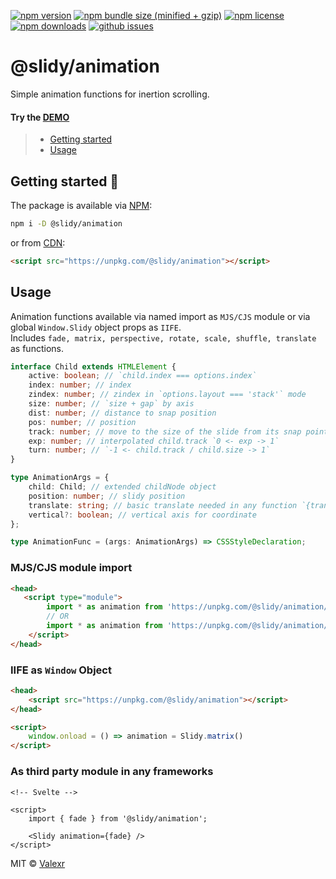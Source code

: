 [![npm version](https://img.shields.io/npm/v/@slidy/animation)](https://www.npmjs.com/package/@slidy/animation)
[![npm bundle size (minified + gzip)](https://img.shields.io/bundlephobia/minzip/@slidy/animation)](https://bundlephobia.com/package/@slidy/animation)
[![npm license](https://img.shields.io/npm/l/@slidy/animation)](https://www.npmjs.com/package/@slidy/animation)
[![npm downloads](https://img.shields.io/npm/dt/@slidy/animation)](https://www.npmjs.com/package/@slidy/animation)
[![github issues](https://img.shields.io/github/issues/valexr/slidy)](https://github.com/Valexr/slidy/issues)

# @slidy/animation

Simple animation functions for inertion scrolling.

#### Try the [DEMO]

> - [Getting started](#getting-started-)
> - [Usage](#usage)


## Getting started 🚀

The package is available via [NPM]:

```sh
npm i -D @slidy/animation
```
or from [CDN]:

```html
<script src="https://unpkg.com/@slidy/animation"></script>
```


## Usage

Animation functions available via named import as `MJS/CJS` module or via global `Window.Slidy` object props as `IIFE`.  
Includes `fade, matrix, perspective, rotate, scale, shuffle, translate` as functions. 

```ts
interface Child extends HTMLElement {
    active: boolean; // `child.index === options.index`
    index: number; // index
    zindex: number; // zindex in `options.layout === 'stack'` mode
    size: number; // `size + gap` by axis
    dist: number; // distance to snap position
    pos: number; // position
    track: number; // move to the size of the slide from its snap point +/- in the direction
    exp: number; // interpolated child.track `0 <- exp -> 1`
    turn: number; // `-1 <- child.track / child.size -> 1`
}

type AnimationArgs = {
    child: Child; // extended childNode object
    position: number; // slidy position
    translate: string; // basic translate needed in any function `{transform: translate}`
    vertical?: boolean; // vertical axis for coordinate
};

type AnimationFunc = (args: AnimationArgs) => CSSStyleDeclaration;
```


### MJS/CJS module import

```html
<head>
   <script type="module">
        import * as animation from 'https://unpkg.com/@slidy/animation/dist/index.mjs'; // MJS module
        // OR
        import * as animation from 'https://unpkg.com/@slidy/animation/dist/index.cjs'; // CJS module
    </script>
</head>
```

### IIFE as `Window` Object

```html
<head>
    <script src="https://unpkg.com/@slidy/animation"></script>
</head>

<script>
    window.onload = () => animation = Slidy.matrix()
</script>
```

### As third party module in any frameworks

```svelte
<!-- Svelte -->

<script>
    import { fade } from '@slidy/animation';

    <Slidy animation={fade} />
</script>
```


MIT &copy; [Valexr](https://github.com/Valexr)

[DEMO]: https://slidy-core.surge.sh
[NPM]: https://www.npmjs.com/package/@slidy/animation
[CDN]: https://unpkg.com/@slidy/animation/
[REPL]: https://svelte.dev/repl/e7a3683b13b342dc8ecfc1d9b2b806f6
